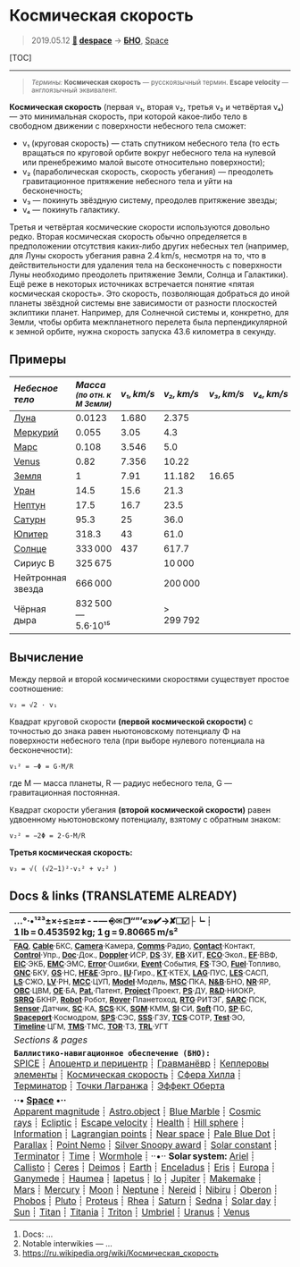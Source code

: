 # Космическая скорость
> 2019.05.12 **[🚀](../index/index.md) [despace](index.md)** → **[БНО](nnb.md)**, [Space](index.md)

[TOC]

---

> <small>*Термины:* **Космическая скорость** — русскоязычный термин. **Escape velocity** — англоязычный эквивалент.</small>

**Космическая скорость** (первая v₁, вторая v₂, третья v₃ и четвёртая v₄) — это минимальная скорость, при которой какое‑либо тело в свободном движении с поверхности небесного тела сможет:

   - v₁ (круговая скорость) — стать спутником небесного тела (то есть вращаться по круговой орбите вокруг небесного тела на нулевой или пренебрежимо малой высоте относительно поверхности);
   - v₂ (параболическая скорость, скорость убегания) — преодолеть гравитационное притяжение небесного тела и уйти на бесконечность;
   - v₃ — покинуть звёздную систему, преодолев притяжение звезды;
   - v₄ — покинуть галактику.

Третья и четвёртая космические скорости используются довольно редко. Вторая космическая скорость обычно определяется в предположении отсутствия каких‑либо других небесных тел (например, для Луны скорость убегания равна 2.4 km/s, несмотря на то, что в действительности для удаления тела на бесконечность с поверхности Луны необходимо преодолеть притяжение Земли, Солнца и Галактики). Ещё реже в некоторых источниках встречается понятие «пятая космическая скорость». Это скорость, позволяющая добраться до иной планеты звёздной системы вне зависимости от разности плоскостей эклиптики планет. Например, для Солнечной системы и, конкретно, для Земли, чтобы орбита межпланетного перелета была перпендикулярной к земной орбите, нужна скорость запуска 43.6 километра в секунду.



## Примеры
|*Небесное тело*|*Масса <small>(по отн. к M Земли)</small>*|*v₁, km/s*|*v₂, km/s*|*v₃, km/s*|*v₄, km/s*|
|:--|:--|:--|:--|:--|:--|
| [Луна](moon.md)  |  0.0123  |  1.680  |  2.375  |  |  |
| [Меркурий](mercury.md)  |  0.055  |  3.05  |  4.3  |  |  |
| [Марс](mars.md)  |  0.108  |  3.546  |  5.0  |  |  |
| [Venus](venus.md)  |  0.82  |  7.356  |  10.22  |  |  |
| [Земля](earth.md)  |  1  |  7.91  |  11.182  |  16.65  |  |
| [Уран](uranus.md)  |  14.5  |  15.6  |  21.3  |  |  |
| [Нептун](neptune.md)  |  17.5  |  16.7  |  23.5  |  |  |
| [Сатурн](saturn.md)  |  95.3  |  25  |  36.0  |  |  |
| [Юпитер](jupiter.md)  |  318.3  |  43  |  61.0  |  |  |
| [Солнце](sun.md)  |  333 000  |  437  |  617.7  |  |  |
|Сириус B  |  325 675  |  |  10 000  |  |  |
|Нейтронная звезда  |  666 000  |  |  200 000  |  |  |
|Чёрная дыра  |  832 500 — 5.6·10¹⁵  |  |  > 299 792  |  |  |



## Вычисление
Между первой и второй космическими скоростями существует простое соотношение:

`v₂ = √2 · v₁`

Квадрат круговой скорости **(первой космической скорости)** с точностью до знака равен ньютоновскому потенциалу Φ на поверхности небесного тела (при выборе нулевого потенциала на бесконечности):

`v₁² = −Φ = G·M/R`

где M — масса планеты, R — радиус небесного тела, G — гравитационная постоянная.

Квадрат скорости убегания **(второй космической скорости)** равен удвоенному ньютоновскому потенциалу, взятому с обратным знаком:

`v₂² = −2Φ = 2·G·M/R`

**Третья космическая скорость:**

`v₃ = √( (√2−1)²·v₁² + v₂² )`



<p style="page-break-after:always"> </p>

## Docs & links (TRANSLATEME ALREADY)
|…°·•¹²³±×÷≤≥≈≠ ‑ −— ⎆✉ ❐“”’«»✔→✘☐☑├┕┆ 1 lb = 0.453592 kg; 1 g = 9.80665 m/s²|
|:--|
|<small>**[FAQ](faq.md)**, **[Cable](cable.md)**·БКС, **[Camera](cam.md)**·Камера, **[Comms](comms.md)**·Радио, **[Contact](contact.md)**·Контакт, **[Control](control.md)**·Упр., **[Doc](doc.md)**·Док., **[Doppler](doppler.md)**·ИСР, **[DS](ds.md)**·ЗУ, **[EB](eb.md)**·ХИТ, **[ECO](ecology.md)**·Экол., **[EF](ef.md)**·ВВФ, **[ElC](elc.md)**·ЭКБ, **[EMC](emc.md)**·ЭМС, **[Error](error.md)**·Ошибки, **[Event](event.md)**·События, **[FS](fs.md)**·ТЭО, **[Fuel](fuel.md)**·Топливо, **[GNC](gnc.md)**·БКУ, **[GS](scs.md)**·НС, **[HF&E](hfe.md)**·Эрго., **[IU](iu.md)**·Гиро., **[KT](kt.md)**·КТЕХ, **[LAG](lag.md)**·ПУC, **[LES](les.md)**·САСП, **[LS](ls.md)**·СЖО, **[LV](lv.md)**·РН, **[MCC](mcc.md)**·ЦУП, **[Model](model.md)**·Модель, **[MSC](sc.md)**·ПКА, **[N&B](nnb.md)**·БНО, **[NR](nr.md)**·ЯР, **[OBC](obc.md)**·ЦВМ, **[OE](oe.md)**·БА, **[Pat.](патент.md)**·Патент, **[Project](project.md)**·Проект, **[PS](ps.md)**·ДУ, **[R&D](rnd.md)**·НИОКР, **[SRRQ](srrq.md)**·БКНР, **[Robot](robotics.md)**·Робот, **[Rover](rover.md)**·Планетоход, **[RTG](rtg.md)**·РИТЭГ, **[SARC](sarc.md)**·ПСК, **[Sensor](sensor.md)**·Датчик, **[SC](sc.md)**·КА, **[SCS](scs.md)**·КК, **[SGM](sgm.md)**·КММ, **[SI](si.md)**·СИ, **[Soft](soft.md)**·ПО, **[SP](sp.md)**·БС, **[Spaceport](spaceport.md)**·Космодром, **[SPS](sps.md)**·СЭС, **[SSS](sss.md)**·ГЗУ, **[TCS](tcs.md)**·СОТР, **[Test](test.md)**·ЭО, **[Timeline](timeline.md)**·ЦГМ, **[TMS](tms.md)**·ТМС, **[TOR](tor.md)**·ТЗ, **[TRL](trl.md)**·УГТ</small>|
|*Sections & pages*|
|**`Баллистико‑навигационное обеспечение (БНО):`**<br> [SPICE](spice.md) ┊ [Апоцентр и перицентр](apopericentre.md) ┊ [Гравманёвр](gravass.md) ┊ [Кеплеровы элементы](keplerian.md) ┊ [Космическая скорость](esc_vel.md) ┊ [Сфера Хилла](hill_sphere.md) ┊ [Терминатор](terminator.md) ┊ [Точки Лагранжа](l_points.md) ┊ [Эффект Оберта](oberth_eff.md) |
|**··• [Space](index.md) •··**<br> [Apparent magnitude](app_mag.md) ┊ [Astro.object](aob.md) ┊ [Blue Marble](blue_marble.md) ┊ [Cosmic rays](cr.md) ┊ [Ecliptic](ecliptic.md) ┊ [Escape velocity](esc_vel.md) ┊ [Health](health.md) ┊ [Hill sphere](hill_sphere.md) ┊ [Information](info.md) ┊ [Lagrangian points](l_points.md) ┊ [Near space](near_sys.md) ┊ [Pale Blue Dot](pale_blue_dot.md) ┊ [Parallax](parallax.md) ┊ [Point Nemo](point_nemo.md) ┊ [Silver Snoopy award](silver_snoopy_award.md) ┊ [Solar constant](solar_const.md) ┊ [Terminator](terminator.md) ┊ [Time](time.md) ┊ [Wormhole](wormhole.md) ┊ ··•·· **Solar system:** [Ariel](ariel.md) ┊ [Callisto](callisto.md) ┊ [Ceres](ceres.md) ┊ [Deimos](deimos.md) ┊ [Earth](earth.md) ┊ [Enceladus](enceladus.md) ┊ [Eris](eris.md) ┊ [Europa](europa.md) ┊ [Ganymede](ganymede.md) ┊ [Haumea](haumea.md) ┊ [Iapetus](iapetus.md) ┊ [Io](io.md) ┊ [Jupiter](jupiter.md) ┊ [Makemake](makemake.md) ┊ [Mars](mars.md) ┊ [Mercury](mercury.md) ┊ [Moon](moon.md) ┊ [Neptune](neptune.md) ┊ [Nereid](nereid.md) ┊ [Nibiru](nibiru.md) ┊ [Oberon](oberon.md) ┊ [Phobos](phobos.md) ┊ [Pluto](pluto.md) ┊ [Proteus](proteus.md) ┊ [Rhea](rhea.md) ┊ [Saturn](saturn.md) ┊ [Sedna](sedna.md) ┊ [Solar day](solar_day.md) ┊ [Sun](sun.md) ┊ [Titan](titan.md) ┊ [Titania](titania.md) ┊ [Triton](triton.md) ┊ [Umbriel](umbriel.md) ┊ [Uranus](uranus.md) ┊ [Venus](venus.md)|

   1. Docs: …
   1. Notable interwikies — …
   1. <https://ru.wikipedia.org/wiki/Космическая_скорость>

